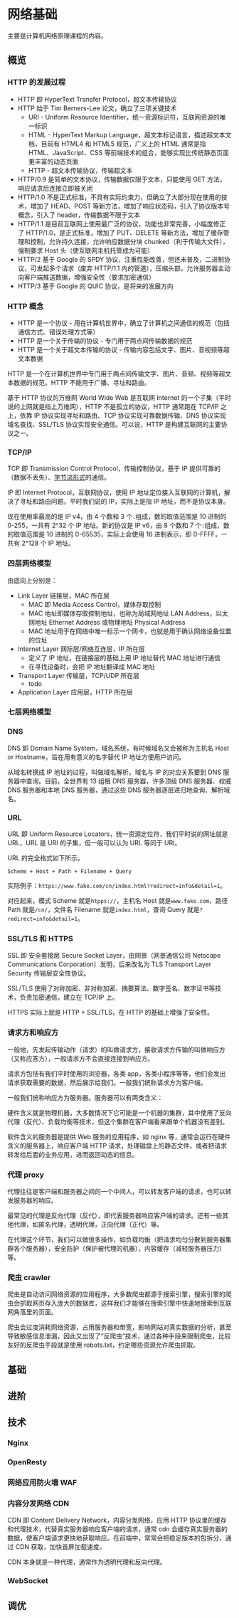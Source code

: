 # 网络基础

主要是计算机网络原理课程的内容。

## 概览

### HTTP 的发展过程

- HTTP 即 HyperText Transfer Protocol，超文本传输协议
- HTTP 始于 Tim Berners-Lee 论文，确立了三项关键技术
  - URI - Uniform Resource Identifier，统一资源标识符，互联网资源的唯一标识
  - HTML - HyperText Markup Language，超文本标记语言，描述超文本文档，目前有 HTML4 和 HTML5 规范，广义上的 HTML 通常是指 HTML、JavaScript、CSS 等前端技术的组合，能够实现比传统静态页面更丰富的动态页面
  - HTTP - 超文本传输协议，传输超文本
- HTTP/0.9 是简单的文本协议，传输数据仅限于文本，只能使用 GET 方法，响应请求后连接立即被关闭
- HTTP/1.0 不是正式标准，不具有实际约束力，但确立了大部分现在使用的技术，增加了 HEAD、POST 等新方法，增加了响应状态码，引入了协议版本号概念，引入了 header，传输数据不限于文本
- HTTP/1.1 是目前互联网上使用最广泛的协议，功能也非常完善，小幅度修正了 HTTP/1.0，是正式标准，增加了 PUT、DELETE 等新方法，增加了缓存管理和控制，允许持久连接，允许响应数据分块 chunked（利于传输大文件），强制要求 Host 头（使互联网主机托管成为可能）
- HTTP/2 基于 Google 的 SPDY 协议，注重性能改善，但还未普及，二进制协议，可发起多个请求（废弃 HTTP/1.1 内的管道），压缩头部，允许服务器主动向客户端推送数据，增强安全性（要求加密通信）
- HTTP/3 基于 Google 的 QUIC 协议，是将来的发展方向

### HTTP 概念

- HTTP 是一个协议 - 用在计算机世界中，确立了计算机之间通信的规范（包括通信方式、错误处理方式等）
- HTTP 是一个关于传输的协议 - 专门用于两点间传输数据的规范
- HTTP 是一个关于超文本传输的协议 - 传输内容包括文字、图片、音视频等超文本数据

HTTP 是一个在计算机世界中专门用于两点间传输文字、图片、音频、视频等超文本数据的规范。HTTP 不能用于广播、寻址和路由。

基于 HTTP 协议的万维网 World Wide Web 是互联网 Internet 的一个子集（平时说的上网就是指上万维网），HTTP 不是孤立的协议，HTTP 通常跑在 TCP/IP 之上，依靠 IP 协议实现寻址和路由、TCP 协议实现可靠数据传输、DNS 协议实现域名查找、SSL/TLS 协议实现安全通信。可以说，HTTP 是构建互联网的主要协议之一。

### TCP/IP

TCP 即 Transmission Control Protocol，传输控制协议，基于 IP 提供可靠的（数据不丢失）、[字节流形式](https://www.zhihu.com/question/58982783)的通信。

IP 即 Internet Protocol，互联网协议，使用 IP 地址定位接入互联网的计算机，解决了寻址和路由问题。平时我们说的 IP，实际上是指 IP 地址，而不是协议本身。

现在使用率最高的是 IP v4，由 4 个数和 3 个`.`组成，数的取值范围是 10 进制的 0-255，一共有 2^32 个 IP 地址。新的协议是 IP v6，由 8 个数和 7 个`:`组成，数的取值范围是 10 进制的 0-65535，实际上会使用 16 进制表示，即 0-FFFF，一共有 2^128 个 IP 地址。

### 四层网络模型

由底向上分别是：

- Link Layer 链接层，MAC 所在层
  - MAC 即 Media Access Control，媒体存取控制
  - MAC 地址即媒体存取控制地址，也称为局域网地址 LAN Address，以太网地址 Ethernet Address 或物理地址 Physical Address
  - MAC 地址用于在网络中唯一标示一个网卡，也就是用于确认网络设备位置的位址
- Internet Layer 网际层/网络互连层，IP 所在层
  - 定义了 IP 地址，在链接层的基础上用 IP 地址替代 MAC 地址进行通信
  - 在寻找设备时，会把 IP 地址翻译成 MAC 地址
- Transport Layer 传输层，TCP/UDP 所在层
  - todo
- Application Layer 应用层，HTTP 所在层

### 七层网络模型

### DNS

DNS 即 Domain Name System，域名系统，有时候域名又会被称为主机名 Host or Hostname，旨在用有意义的名字替代 IP 地址方便用户访问。

从域名转换成 IP 地址的过程，叫做域名解析。域名与 IP 的对应关系要到 DNS 服务器中查询。目前，全世界有 13 组根 DNS 服务器，许多顶级 DNS 服务器、权威 DNS 服务器和本地 DNS 服务器，通过这些 DNS 服务器逐层递归地查询、解析域名。

### URL

URL 即 Uniform Resource Locators，统一资源定位符，我们平时说的网址就是 URL，URL 是 URI 的子集，但一般可以认为 URL 等同于 URI。

URL 的完全格式如下所示。

`Scheme + Host + Path + Filename + Query`

实际例子：`https://www.fake.com/cn/index.html?redirect=info&detail=1`。

对应起来，模式 Scheme 就是`htpps://`，主机名 Host 就是`www.fake.com`，路径 Path 就是`/cn/`，文件名 Filename 就是`index.html`，查询 Query 就是`?redirect=info&detail=1`。

### SSL/TLS 和 HTTPS

SSL 即 安全套接层 Secure Socket Layer，由网景（网景通信公司 Netscape Communications Corporation）发明，后来改名为 TLS Transport Layer Security 传输层安全性协议。

SSL/TLS 使用了对称加密、非对称加密、摘要算法、数字签名、数字证书等技术，负责加密通信，建立在 TCP/IP 上。

HTTPS 实际上就是 HTTP + SSL/TLS，在 HTTP 的基础上增强了安全性。

### 请求方和响应方

一般地，先发起传输动作（请求）的叫做请求方，接收请求方传输的叫做响应方（又称应答方），一般请求方不会直接连接到响应方。

请求方包括有我们平时使用的浏览器，各类 app，各类小程序等等，他们会发出请求获取需要的数据，然后展示给我们。一般我们统称请求方为客户端。

一般我们统称响应方为服务器。服务器可以有两类含义：

硬件含义就是物理机器，大多数情况下它可能是一个机器的集群，其中使用了反向代理（反代）、负载均衡等技术，但这个集群在客户端看来跟单个机器没有差别。

软件含义的服务器是提供 Web 服务的应用程序，如 nginx 等，通常会运行在硬件含义的服务器上，响应客户端 HTTP 请求，处理磁盘上的静态文件，或者把请求转发给后面的业务应用，进而返回动态的信息。

### 代理 proxy

代理往往是客户端和服务器之间的一个中间人，可以转发客户端的请求，也可以转发服务器的响应。

最常见的代理是反向代理（反代），即代表服务器响应客户端的请求。还有一些其他代理，如匿名代理，透明代理，正向代理（正代）等。

在代理这个环节，我们可以做很多操作，如负载均衡（把请求均匀分散到服务器集群各个服务器），安全防护（保护被代理的机器），内容缓存（减轻服务器压力）等。

### 爬虫 crawler

爬虫是自动访问网络资源的应用程序，大多数爬虫都源于搜索引擎，搜索引擎的爬虫会抓取网页存入庞大的数据库，这样我们才能够在搜索引擎中快速地搜索到互联网角落里的页面。

爬虫会过度消耗网络资源，占用服务器和带宽，影响网站对真实数据的分析，甚至导致敏感信息泄漏，因此又出现了“反爬虫”技术，通过各种手段来限制爬虫，比较友好的反爬虫手段就是使用 robots.txt，约定哪些资源允许爬虫抓取。

## 基础

## 进阶

## 技术

### Nginx

### OpenResty

### 网络应用防火墙 WAF

### 内容分发网络 CDN

CDN 即 Content Delivery Network，内容分发网络，应用 HTTP 协议里的缓存和代理技术，代替真实服务器响应客户端的请求，通常 cdn 会缓存真实服务器的数据，使客户端请求更快地获取响应。在前端中，常常会把稳定版本的包拆分，通过 CDN 获取，加快首屏加载速度。

CDN 本身就是一种代理，通常作为透明代理和反向代理。

### WebSocket

## 调优

<Vssue />
